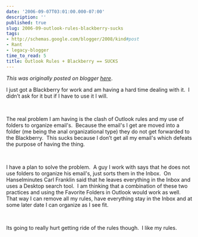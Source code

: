 ```yaml
---
date: '2006-09-07T03:01:00.000-07:00'
description: ''
published: true
slug: 2006-09-outlook-rules-blackberry-sucks
tags:
- http://schemas.google.com/blogger/2008/kind#post
- Rant
- legacy-blogger
time_to_read: 5
title: Outlook Rules + Blackberry == SUCKS
---
```


*This was originally posted on blogger [here](https://techshorts.blogspot.com/2006/09/outlook-rules-blackberry-sucks.html)*.

<p>I just got a Blackberry for work and am having a hard time dealing with it.&nbsp; I didn&rsquo;t ask for it but if I have to use it I will.&nbsp; </p><br /><p>The real problem I am having is the clash of Outlook rules and my use of folders to organize email's.&nbsp; Because the email's I get are moved into a folder (me being the anal organizational type) they do not get forwarded to the Blackberry.&nbsp; This sucks because I don&rsquo;t get all my email's which defeats the purpose of having the&nbsp;thing.</p><br /><p>I have a plan to solve the problem.&nbsp; A guy I work with says that he does not use folders to organize his email's, just sorts them in the Inbox.&nbsp; On Hanselminutes Carl Franklin said that he leaves everything in the Inbox and uses a Desktop search tool.&nbsp; I am thinking that a combination of these two practices and using the Favorite Folders in Outlook would work as well.&nbsp; That way I can remove all my rules, have everything stay&nbsp;in the Inbox and at some later date I can organize as I see fit.</p><br /><p>Its going to really hurt getting ride of the rules though.&nbsp; I like my rules.</p>
